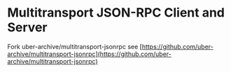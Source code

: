 # Multitransport JSON-RPC Client and Server

Fork uber-archive/multitransport-jsonrpc see [https://github.com/uber-archive/multitransport-jsonrpc](https://github.com/uber-archive/multitransport-jsonrpc)
